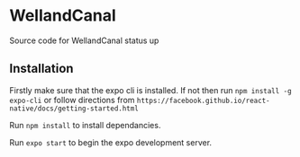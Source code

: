 # WellandCanal

Source code for WellandCanal status up

## Installation
Firstly make sure that the expo cli is installed. If not then run `npm install -g expo-cli` or follow directions from `https://facebook.github.io/react-native/docs/getting-started.html`

Run `npm install` to install dependancies.

Run `expo start` to begin the expo development server.
 